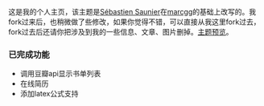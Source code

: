 这是我的个人主页，该主题是[Sébastien Saunier](https://raw.github.com/ssaunier/ssaunier.github.io/)在[marcgg](http://marcgg.com/)的基础上改写的。我fork过来后，也稍微做了些修改，如果你觉得不错，可以直接从我这里fork过去，fork过去后还请你把涉及到我的一些信息、文章、图片删掉。[主题预览](http://yongyuan.name/)。

### 已完成功能

- 调用豆瓣api显示书单列表
- 在线简历
- 添加latex公式支持

